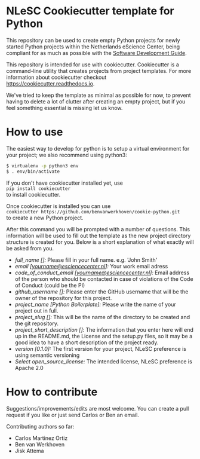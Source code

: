 NLeSC Cookiecutter template for Python
======================================

This repository can be used to create empty Python projects for newly
started Python projects within the Netherlands eScience Center, being
compliant for as much as possible with the [Software Development Guide](https://guide.esciencecenter.nl/).

This repository is intended for use with cookiecutter. Cookiecutter is a
command-line utility that creates projects from project templates. For
more information about cookiecutter checkout
<https://cookiecutter.readthedocs.io>.

We've tried to keep the template as minimal as possible for now, to
prevent having to delete a lot of clutter after creating an empty
project, but if you feel something essential is missing let us know.


How to use
==========
The easiest way to develop for python is to setup a virtual environment for your project; we also recommend using python3:
```bash
$ virtualenv -p python3 env
$ . env/bin/activate
```

If you don't have cookiecutter installed yet, use  
    `pip install cookiecutter`  
to install cookiecutter.

Once cookiecutter is installed you can use  
    `cookiecutter https://github.com/benvanwerkhoven/cookie-python.git`  
to create a new Python project.

After this command you will be prompted with a number of questions. This information will be used to fill out the
template as the new project directory structure is created for you. Below is a short explanation of what exactly will be asked from you.

 * *full_name []:* Please fill in your full name. e.g. 'John Smith'
 * *email [yourname@esciencecenter.nl]:* Your work email adress
 * *code_of_conduct_email [yourname@esciencecenter.nl]:* Email address of the person who should be contacted in case of violations of the Code of Conduct (could be the PI)
 * *github_username []:* Please enter the GitHub username that will be the owner of the repository for this project.
 * *project_name [Python Boilerplate]:* Please write the name of your project out in full.
 * *project_slug []:* This will be the name of the directory to be created and the git repository.
 * *project_short_description []:* The information that you enter here will end up in the README.md, the License and the setup.py files, so it may be a good idea to have a short description of the project ready.
 * *version [0.1.0]:* The first version for your project, NLeSC preference is using semantic versioning
 * *Select open_source_license:* The intended license, NLeSC preference is Apache 2.0  


How to contribute
=================
Suggestions/improvements/edits are most welcome. You can create a pull
request if you like or just send Carlos or Ben an email.

Contributing authors so far:
 * Carlos Martinez Ortiz
 * Ben van Werkhoven
 * Jisk Attema
